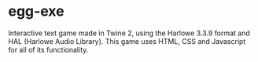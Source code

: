 # egg-exe
Interactive text game made in Twine 2, using the Harlowe 3.3.9 format and HAL (Harlowe Audio Library). This game uses HTML, CSS and Javascript for all of its functionality.

